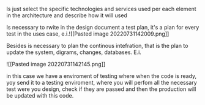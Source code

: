 Is just select the specific technologies and services used per each element in the architecture and describe how it will used

Is necessary to rwite in the design document a test plan, it's a plan for every test in the uses case, e.i.![[Pasted image 20220731142009.png]]

Besides is necessary to plan the continous intefration, that is the plan to update the system, digrams, changes, databases. E.i.

![[Pasted image 20220731142145.png]]

in this case we have a enviroment of testing where when the code is ready, yoy send it to a testing enviroment, where you will perfom all the necessary test were you design, check if they are passed and then the production  will be updated with this code.

